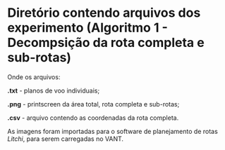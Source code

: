 # Diretório contendo arquivos dos experimento (Algoritmo 1 - Decompsição da rota completa e sub-rotas)

Onde os arquivos:

**.txt** - planos de voo individuais;

**.png** - printscreen da área total, rota completa e sub-rotas;

**.csv** - arquivo contendo as coordenadas da rota completa.


As imagens foram importadas para o software de planejamento de rotas _Litchi_, para serem carregadas no VANT.


